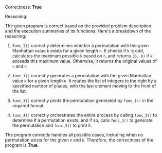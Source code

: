 Correctness: **True**

Reasoning:

The given program is correct based on the provided problem description and the execution summaries of its functions. Here's a breakdown of the reasoning:

1. `func_2()` correctly determines whether a permutation with the given Manhattan value `k` exists for a given length `n`. It checks if `k` is odd, calculates the maximum possible `k` based on `n`, and returns `(0, 0)` if `k` exceeds this maximum value. Otherwise, it returns the original values of `n` and `k`.

2. `func_1()` correctly generates a permutation with the given Manhattan value `k` for a given length `n`. It rotates the list of integers to the right by a specified number of places, with the last element moving to the front of the list.

3. `func_3()` correctly prints the permutation generated by `func_1()` in the required format.

4. `func_4()` correctly orchestrates the entire process by calling `func_2()` to determine if a permutation exists, and if so, calls `func_1()` to generate the permutation and `func_3()` to print it.

The program correctly handles all possible cases, including when no permutation exists for the given `n` and `k`. Therefore, the correctness of the program is **True**.